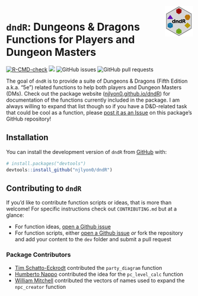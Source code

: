 
<!-- README.md is generated from README.Rmd. Please edit that file -->

<img src="man/figures/dndR_hex.png" align = "right" width = "15%" />

# `dndR`: Dungeons & Dragons Functions for Players and Dungeon Masters

<!-- badges: start -->

[![R-CMD-check](https://github.com/njlyon0/dndR/workflows/R-CMD-check/badge.svg)](https://github.com/njlyon0/dndR/actions)
[![](https://cranlogs.r-pkg.org/badges/dndR)](https://cran.r-project.org/package=dndR)
![GitHub issues](https://img.shields.io/github/issues-raw/njlyon0/dndR)
![GitHub pull
requests](https://img.shields.io/github/issues-pr/njlyon0/dndR)
<!-- badges: end -->

The goal of `dndR` is to provide a suite of Dungeons & Dragons (Fifth
Edition a.k.a. “5e”) related functions to help both players and Dungeon
Masters (DMs). Check out the package website
([njlyon0.github.io/dndR](https://njlyon0.github.io/dndR/)) for
documentation of the functions currently included in the package. I am
always willing to expand that list though so if you have a D&D-related
task that could be cool as a function, please [post it as an
Issue](https://github.com/njlyon0/dndR/issues) on this package’s GitHub
repository!

## Installation

You can install the development version of `dndR` from
[GitHub](https://github.com/) with:

``` r
# install.packages("devtools")
devtools::install_github("njlyon0/dndR")
```

## Contributing to `dndR`

If you’d like to contribute function scripts or ideas, that is more than
welcome! For specific instructions check out `CONTRIBUTING.md` but at a
glance:

- For function ideas, [open a Github
  issue](https://github.com/njlyon0/dndR/issues)
- For function scripts, either [open a Github
  issue](https://github.com/njlyon0/dndR/issues) *or* fork the
  repository and add your content to the `dev` folder and submit a pull
  request

### Package Contributors

- [Tim Schatto-Eckrodt](https://kudusch.de/) contributed the
  `party_diagram` function
- [Humberto Nappo](https://orcid.org/0000-0001-7810-1635) contributed
  the idea for the `pc_level_calc` function
- [William Mitchell](https://github.com/wj-mitchell) contributed the
  vectors of names used to expand the `npc_creator` function
